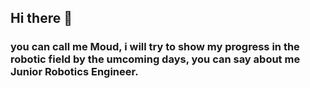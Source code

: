 ## Hi there 👋
### you can call me Moud, i will try to show my progress in the robotic field by the umcoming days, you can say about me Junior Robotics Engineer.

<!--
**RoboAlQuds2027/RoboAlQuds2027** is a ✨ _special_ ✨ repository because its `README.md` (this file) appears on your GitHub profile.

Here are some ideas to get you started:

- 🔭 I’m currently working on ...
- 🌱 I’m currently learning ...
- 👯 I’m looking to collaborate on ...
- 🤔 I’m looking for help with ...
- 💬 Ask me about ...
- 📫 How to reach me: ...
- 😄 Pronouns: ...
- ⚡ Fun fact: ...
-->
